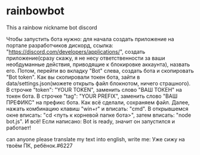 # rainbowbot
This a rainbow nickname bot discord

Чтобы запустить бота нужно: 
для начала создать приложение на портале разработчиков дискорд, ссылка: "https://discord.com/developers/applications/", создать приложение(сразу скажу, я не несу ответственности за ваши необдуманные действия, приводящие к блокировке аккаунта), назвать его. Потом, перейти во вкладку "Bot" слева, создать бота и скопировать "Bot token". Как вы скопировали токен бота, зайти в data/settings.json(можете открыть файл блокнотом, ничего страшного). В строчке "token": "YOUR TOKEN", заменить слово "ВАШ ТОКЕН" на токен бота. В строчке "tag":  "YOUR PREFIX", заменить слово "ВАШ ПРЕФИКС" на префикс бота.
Как всё сделали, сохраняем файл. Далее,
нажать комбинацию клавиш "win+r" и вписать: "cmd".
В открывшемся окне вписать: "cd <путь к корневой папке бота>", затем вписать: "node bot.js". И всё! Если написано: Bot is ready, значит он запустился и работает!

can anyone please translate my text into english, write me: Уже сижу на твоём ПК, ребёнок.#6227
